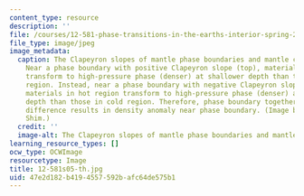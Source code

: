 ```yaml
---
content_type: resource
description: ''
file: /courses/12-581-phase-transitions-in-the-earths-interior-spring-2005/47e2d182b4194557592bafc64de575b1_12-581s05-th.jpg
file_type: image/jpeg
image_metadata:
  caption: The Clapeyron slopes of mantle phase boundaries and mantle convection.
    Near a phase boundary with positive Clapeyron slope (top), materials in cold region
    transform to high-pressure phase (denser) at shallower depth than those in hot
    region. Instead, near a phase boundary with negative Clapeyron slope (bottom),
    materials in hot region transform to high-pressure phase (denser) at shallower
    depth than those in cold region. Therefore, phase boundary together with temperature
    difference results in density anomaly near phase boundary. (Image by Prof. Sang-heon
    Shim.)
  credit: ''
  image-alt: The Clapeyron slopes of mantle phase boundaries and mantle convection.
learning_resource_types: []
ocw_type: OCWImage
resourcetype: Image
title: 12-581s05-th.jpg
uid: 47e2d182-b419-4557-592b-afc64de575b1
---
```

